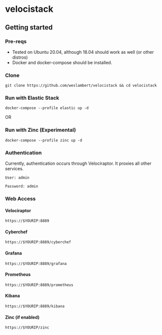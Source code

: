 # velocistack

## Getting started
### Pre-reqs
- Tested on Ubuntu 20.04, although 18.04 should work as well (or other distros)
- Docker and docker-compose should be installed.

### Clone
```
git clone https://github.com/weslambert/velocistack && cd velocistack
```

### Run with Elastic Stack
`docker-compose --profile elastic up -d`

OR

### Run with Zinc (Experimental)
`docker-compose --profile zinc up -d`


### Authentication
Currently, authentication occurs through Velociraptor. It proxies all other services.

`User: admin`

`Password: admin`

### Web Access
#### Velociraptor
`https://$YOURIP:8889`

#### Cyberchef
`https://$YOURIP:8889/cyberchef`

#### Grafana
`https://$YOURIP:8889/grafana`

#### Prometheus
`https://$YOURIP:8889/prometheus`

#### Kibana
`https://$YOURIP:8889/kibana`

#### Zinc (if enabled)
`https://$YOURIP/zinc`


